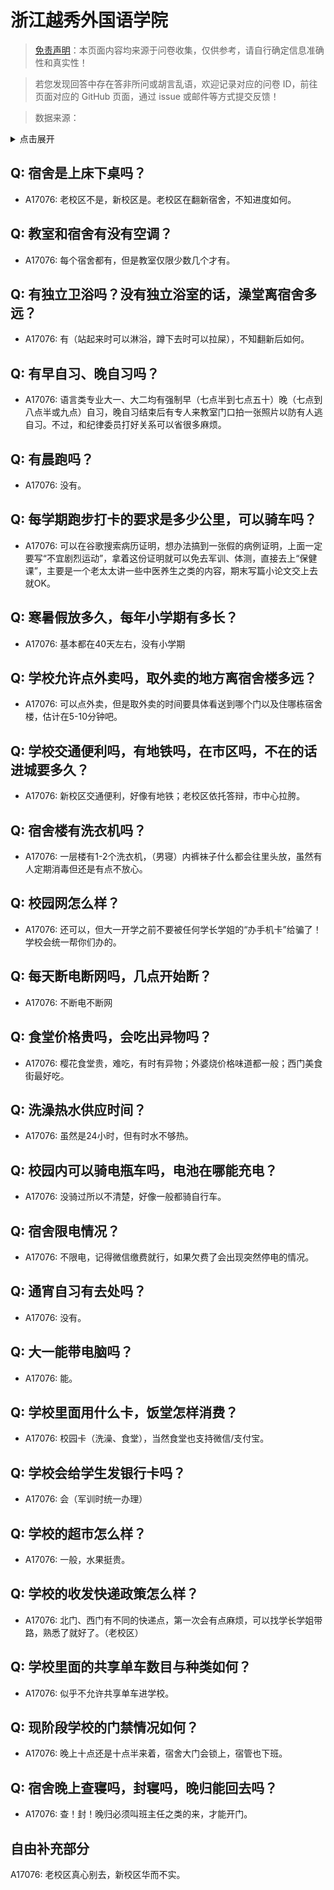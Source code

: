# 浙江越秀外国语学院

> [免责声明](https://colleges.chat/#_3)：本页面内容均来源于问卷收集，仅供参考，请自行确定信息准确性和真实性！

> 若您发现回答中存在答非所问或胡言乱语，欢迎记录对应的问卷 ID，前往页面对应的 GitHub 页面，通过 issue 或邮件等方式提交反馈！

> 数据来源：

<details><summary>点击展开</summary>
<ul>
<li>A17076: 匿名 (2023 年 04 月)</li>
</ul>
</details>

## Q: 宿舍是上床下桌吗？

- A17076: 老校区不是，新校区是。老校区在翻新宿舍，不知进度如何。

## Q: 教室和宿舍有没有空调？

- A17076: 每个宿舍都有，但是教室仅限少数几个才有。

## Q: 有独立卫浴吗？没有独立浴室的话，澡堂离宿舍多远？

- A17076: 有（站起来时可以淋浴，蹲下去时可以拉屎），不知翻新后如何。

## Q: 有早自习、晚自习吗？

- A17076: 语言类专业大一、大二均有强制早（七点半到七点五十）晚（七点到八点半或九点）自习，晚自习结束后有专人来教室门口拍一张照片以防有人逃自习。不过，和纪律委员打好关系可以省很多麻烦。

## Q: 有晨跑吗？

- A17076: 没有。

## Q: 每学期跑步打卡的要求是多少公里，可以骑车吗？

- A17076: 可以在谷歌搜索病历证明，想办法搞到一张假的病例证明，上面一定要写“不宜剧烈运动”，拿着这份证明就可以免去军训、体测，直接去上“保健课”，主要是一个老太太讲一些中医养生之类的内容，期末写篇小论文交上去就OK。

## Q: 寒暑假放多久，每年小学期有多长？

- A17076: 基本都在40天左右，没有小学期

## Q: 学校允许点外卖吗，取外卖的地方离宿舍楼多远？

- A17076: 可以点外卖，但是取外卖的时间要具体看送到哪个门以及住哪栋宿舍楼，估计在5-10分钟吧。

## Q: 学校交通便利吗，有地铁吗，在市区吗，不在的话进城要多久？

- A17076: 新校区交通便利，好像有地铁；老校区依托答辩，市中心拉胯。

## Q: 宿舍楼有洗衣机吗？

- A17076: 一层楼有1-2个洗衣机，（男寝）内裤袜子什么都会往里头放，虽然有人定期消毒但还是有点不放心。

## Q: 校园网怎么样？

- A17076: 还可以，但大一开学之前不要被任何学长学姐的“办手机卡”给骗了！学校会统一帮你们办的。

## Q: 每天断电断网吗，几点开始断？

- A17076: 不断电不断网

## Q: 食堂价格贵吗，会吃出异物吗？

- A17076: 樱花食堂贵，难吃，有时有异物；外婆烧价格味道都一般；西门美食街最好吃。

## Q: 洗澡热水供应时间？

- A17076: 虽然是24小时，但有时水不够热。

## Q: 校园内可以骑电瓶车吗，电池在哪能充电？

- A17076: 没骑过所以不清楚，好像一般都骑自行车。

## Q: 宿舍限电情况？

- A17076: 不限电，记得微信缴费就行，如果欠费了会出现突然停电的情况。

## Q: 通宵自习有去处吗？

- A17076: 没有。

## Q: 大一能带电脑吗？

- A17076: 能。

## Q: 学校里面用什么卡，饭堂怎样消费？

- A17076: 校园卡（洗澡、食堂），当然食堂也支持微信/支付宝。

## Q: 学校会给学生发银行卡吗？

- A17076: 会（军训时统一办理）

## Q: 学校的超市怎么样？

- A17076: 一般，水果挺贵。

## Q: 学校的收发快递政策怎么样？

- A17076: 北门、西门有不同的快递点，第一次会有点麻烦，可以找学长学姐带路，熟悉了就好了。（老校区）

## Q: 学校里面的共享单车数目与种类如何？

- A17076: 似乎不允许共享单车进学校。

## Q: 现阶段学校的门禁情况如何？

- A17076: 晚上十点还是十点半来着，宿舍大门会锁上，宿管也下班。

## Q: 宿舍晚上查寝吗，封寝吗，晚归能回去吗？

- A17076: 查！封！晚归必须叫班主任之类的来，才能开门。

## 自由补充部分

A17076: 老校区真心别去，新校区华而不实。
